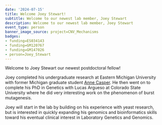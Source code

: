 ```yaml
---
date: '2024-07-15'
title: Welcome Joey Stewart!
subtitle: Welcome to our newest lab member, Joey Stewart
description: Welcome to our newest lab member, Joey Stewart
event_type: person
banner_image_source: project=CNV_Mechanisms
badges:
- funding=ES034143
- funding=GM120767
- funding=GM147026
- person=Joey_Stewart
---
```


Welcome to Joey Stewart our newest postdoctoral fellow!

Joey completed his undergraduate research at Eastern Michigan University with 
former Michigan graduate student 
[Anne Casper](https://www.emich.edu/biology/faculty/a-casper.php). He then 
went on to complete his PhD in Genetics with Lucas Argueso at 
Colorado State University where he did very interesting work on the 
phenomenon of burst mutagenesis. 

Joey will start in the lab by building on his experience with yeast research,
but is interested in quickly expanding his genomics and bioinformatics skills
toward his eventual clinical interest in Laboratory Genetics and Genomics.

